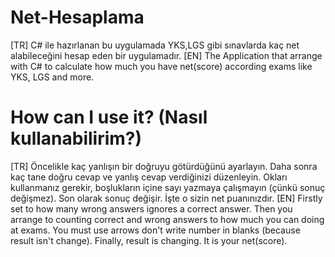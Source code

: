 # Net-Hesaplama
[TR] C# ile hazırlanan bu uygulamada YKS,LGS gibi sınavlarda kaç net alabileceğini hesap eden bir uygulamadır.
[EN] The Application that arrange with C# to calculate how much you have net(score) according exams like YKS, LGS and more.

# How can I use it? (Nasıl kullanabilirim?)
[TR] Öncelikle kaç yanlışın bir doğruyu götürdüğünü ayarlayın. Daha sonra kaç tane doğru cevap ve yanlış cevap verdiğinizi düzenleyin. Okları kullanmanız gerekir, boşlukların içine sayı yazmaya çalışmayın (çünkü sonuç değişmez). Son olarak sonuç değişir. İşte o sizin net puanınızdır. 
[EN] Firstly set to how many wrong answers ignores a correct answer. Then you arrange to counting correct and wrong answers to how much you can doing at exams. You must use arrows don't write number in blanks (because result isn't change). Finally, result is changing. It is your net(score). 
